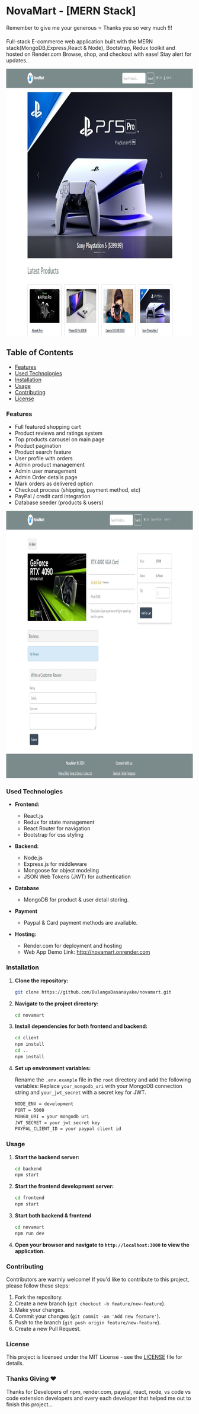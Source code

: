 # NovaMart - [MERN Stack]

Remember to give me your generous ⭐ Thanks you so very much !!!

Full-stack E-commerce web application built with the MERN stack(MongoDB,Express,React & Node), Bootstrap, Redux toolkit and hosted on Render.com Browse, shop, and checkout with ease! Stay alert for updates..

<img src="readmedata/home.JPG" alt="Image Description" width="1280" height="720">

## Table of Contents

- [Features](#features)
- [Used Technologies](#used-technologies)
- [Installation](#installation)
- [Usage](#usage)
- [Contributing](#contributing)
- [License](#license)

### Features

- Full featured shopping cart
- Product reviews and ratings system
- Top products carousel on main page
- Product pagination
- Product search feature
- User profile with orders
- Admin product management
- Admin user management
- Admin Order details page
- Mark orders as delivered option
- Checkout process (shipping, payment method, etc)
- PayPal / credit card integration
- Database seeder (products & users)

<img src="readmedata/product.JPG" alt="Image Description" width="1280" height="720">

### Used Technologies

- **Frontend:**

  - React.js
  - Redux for state management
  - React Router for navigation
  - Bootstrap for css styling

- **Backend:**

  - Node.js
  - Express.js for middleware
  - Mongoose for object modeling
  - JSON Web Tokens (JWT) for authentication

- **Database**

  - MongoDB for product & user detail storing.

- **Payment**

  - Paypal & Card payment methods are available.

- **Hosting:**

  - Render.com for deployment and hosting
  - Web App Demo Link: http://novamart.onrender.com

### Installation

1. **Clone the repository:**

   ```bash
   git clone https://github.com/DulangaDasanayake/novamart.git
   ```

2. **Navigate to the project directory:**

   ```bash
   cd novamart
   ```

3. **Install dependencies for both frontend and backend:**

   ```bash
   cd client
   npm install
   cd ..
   npm install
   ```

4. **Set up environment variables:**

   Rename the `.env.example` file in the `root` directory and add the following variables:
   Replace `your_mongodb_uri` with your MongoDB connection string and `your_jwt_secret` with a secret key for JWT.

   ```bash
   NODE_ENV = development
   PORT = 5000
   MONGO_URI = your mongodb uri
   JWT_SECRET = your jwt secret key
   PAYPAL_CLIENT_ID = your paypal client id
   ```

### Usage

1. **Start the backend server:**

   ```bash
   cd backend
   npm start
   ```

2. **Start the frontend development server:**

   ```bash
   cd frontend
   npm start
   ```

3. **Start both backend & frontend**

   ```bash
   cd novamart
   npm run dev
   ```

4. **Open your browser and navigate to `http://localhost:3000` to view the application.**

### Contributing

Contributors are warmly welcome! If you'd like to contribute to this project, please follow these steps:

1. Fork the repository.
2. Create a new branch (`git checkout -b feature/new-feature`).
3. Make your changes.
4. Commit your changes (`git commit -am 'Add new feature'`).
5. Push to the branch (`git push origin feature/new-feature`).
6. Create a new Pull Request.

### License

This project is licensed under the MIT License - see the [LICENSE](LICENSE) file for details.

### Thanks Giving ❤️

Thanks for Developers of npm, render.com, paypal, react, node, vs code
vs code extension developers and every each developer that helped me out to finish this project...
